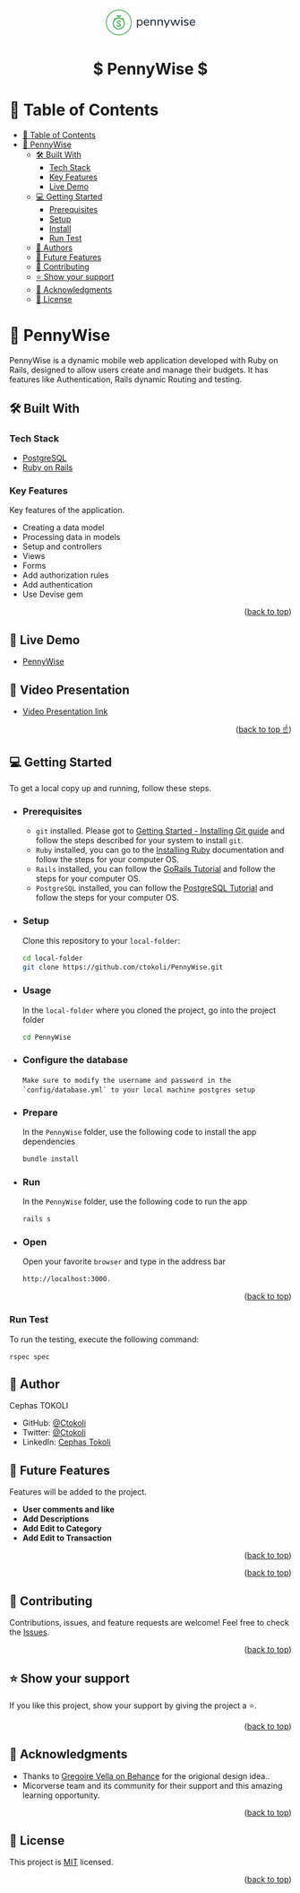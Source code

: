 <h1></h1>

<a name="readme-top"></a>
<div align="center">

  <img src="app\assets\images\pennywise-logo.png" alt="logo" width="160" height="auto" />
  <br/>
<h1>$ PennyWise $</h1>
</div>
<!-- TABLE OF CONTENTS -->

# 📗 Table of Contents

- [📗 Table of Contents](#-table-of-contents)
- [📖 PennyWise ](#-penny-wise-)
  - [🛠 Built With ](#-built-with-)
    - [Tech Stack ](#tech-stack-)
    - [Key Features ](#key-features-)
    - [Live Demo ](#live-demo-)
  - [💻 Getting Started ](#-getting-started-)
    - [Prerequisites](#prerequisites)
    - [Setup](#setup)
    - [Install](#install)
    - [Run Test](#run-test)
  - [👥 Authors ](#-authors-)
  - [🔭 Future Features ](#-future-features-)
  - [🤝 Contributing ](#-contributing-)
  - [⭐️ Show your support ](#️-show-your-support-)
  - [🙏 Acknowledgments ](#-acknowledgments-)
  - [📝 License ](#-license-)

<!-- PROJECT DESCRIPTION -->

# 📖 PennyWise <a name="about-project"></a>

PennyWise is a dynamic mobile web application developed with Ruby on Rails, designed to allow users create and manage their budgets. It has features like Authentication, Rails dynamic Routing and testing.


## 🛠 Built With <a name="built-with"></a>

### Tech Stack <a name="tech-stack"></a>

- <a href="https://www.postgresql.org/">PostgreSQL</a>
- <a href="https://rubyonrails.org/">Ruby on Rails</a>

<!-- Features -->

### Key Features <a name="key-features"></a>

Key features of the application.

- Creating a data model
- Processing data in models
- Setup and controllers
- Views
- Forms
- Add authorization rules
- Add authentication
- Use Devise gem

<p align="right">(<a href="#readme-top">back to top</a>)</p>

## 🚀  Live Demo <a href="#live-demo"></a>
- [PennyWise ](https://pennywise-34bx.onrender.com)

## 🎥 Video Presentation <a name="#video"></a>
- [Video Presentation link](https://drive.google.com/file/d/1NousWOF9_iYVyd4SxmNo8H3P432ZrY-i/view?usp=sharing)

<p align="right">(<a href="#readme-top">back to top ☝️</a>)</p>


<!-- GETTING STARTED -->

## 💻 Getting Started <a name="getting-started"></a>

To get a local copy up and running, follow these steps.

- ### Prerequisites
  - `git` installed. Please got to [Getting Started - Installing Git guide](https://git-scm.com/book/en/v2/Getting-Started-Installing-Git) and follow the steps described for your system to install `git`.
  - `Ruby` installed, you can go to the [Installing Ruby](https://www.ruby-lang.org/en/documentation/installation/) documentation and follow the steps for your computer OS.
  - `Rails` installed, you can follow the [GoRails Tutorial](https://gorails.com/setup/) and follow the steps for your computer OS.
  - `PostgreSQL` installed, you can follow the [PostgreSQL Tutorial](https://www.postgresqltutorial.com/) and follow the steps for your computer OS.

- ### Setup
  Clone this repository to your `local-folder`:
  ```sh
  cd local-folder
  git clone https://github.com/ctokoli/PennyWise.git
  ```

- ### Usage
  In the `local-folder` where you cloned the project, go into the project folder
  ```sh
  cd PennyWise
  ```

- ### Configure the database 
  ``` Make sure to modify the username and password in the `config/database.yml` to your local machine postgres setup ```
- ### Prepare
  In the `PennyWise` folder, use the following code to install the app dependencies
  ```rb
  bundle install
  ```

- ### Run
  In the `PennyWise` folder, use the following code to run the app
  ```rb
  rails s
  ```

- ### Open
  Open your favorite `browser` and type in the address bar
  ```sh
  http://localhost:3000.

<p align="right">(<a href="#readme-top">back to top</a>)</p>

### Run Test
To run the testing, execute the following command:
```
rspec spec
```

<!-- AUTHORS -->

## :bust_in_silhouette: Author <a name="authors"></a>

 Cephas TOKOLI
- GitHub: [@Ctokoli](https://github.com/ctokoli/)
- Twitter: [@Ctokoli](https://twitter.com/ctokoli)
- LinkedIn: [Cephas Tokoli](https://www.linkedin.com/in/ctokoli)



<!-- FUTURE FEATURES -->

## 🔭 Future Features <a name="future-features"></a>

Features will be added to the project.

- **User comments and like**
- **Add Descriptions**
- **Add Edit to Category**
- **Add Edit to Transaction**

<p align="right">(<a href="#readme-top">back to top</a>)</p>


<p align="right">(<a href="#readme-top">back to top</a>)</p>

<!-- CONTRIBUTING -->

## 🤝 Contributing <a name="contributing"></a>

Contributions, issues, and feature requests are welcome!
Feel free to check the <a href="https://github.com/ctokoli/Blog/issues">Issues</a>.

<p align="right">(<a href="#readme-top">back to top</a>)</p>

<!-- SUPPORT -->

## ⭐️ Show your support <a name="support"></a>

If you like this project, show your support by giving the project a ⭐️.

<p align="right">(<a href="#readme-top">back to top</a>)</p>

<!-- ACKNOWLEDGEMENTS -->

## 🙏 Acknowledgments <a name="acknowledgements"></a>

- Thanks to  [Gregoire Vella on Behance](https://www.behance.net/gregoirevella) for the origional design idea..
- Micorverse team and its community for their support and this amazing learning opportunity.


<p align="right">(<a href="#readme-top">back to top</a>)</p>

<!-- LICENSE -->

## 📝 License <a name="license"></a>

This project is [MIT](./LICENSE) licensed.

<p align="right">(<a href="#readme-top">back to top</a>)</p>
